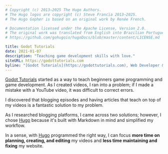 ```yaml
---
# Copyright (c) 2013–2025 The Hugo Authors.
# The Hugo logos are copyright (c) Steve Francia 2013–2025.
# The Hugo Gopher is based on an original work by Renée French.

# Documentation licensed under the Apache License, Version 2.0.
# The original work was translated from English into Brazilian Portuguese.
# https://github.com/gohugoio/hugoDocs/blob/master/content/LICENSE.md

title: Godot Tutorials
date: 2021-01-07
description: "Teaching game development skills with love."
siteURL: https://godottutorials.com
byline: "[Godot Tutorials](https://godottutorials.com), Web Developer & Game Programmer"
---
```


[Godot Tutorials](https://godottutorials.com) started as a way to teach beginners game programming and game development.
As I created videos, I ran into a problem; if I made a mistake with a YouTube video, it was difficult to correct errors.

I discovered that blogging episodes and having articles that teach on top of my videos is a fantastic solution to my problem.

As I researched blogging platforms, I came across two solutions; however, I chose [Hugo](https://gohugo.io) because it's built with Markdown in mind and simplified my workflow.

In a sense, with [Hugo](https://gohugo.io) programmed the right way, I can focus **more time on planning, creating, and editing**
my videos and **less time maintaining and fixing** my website.
